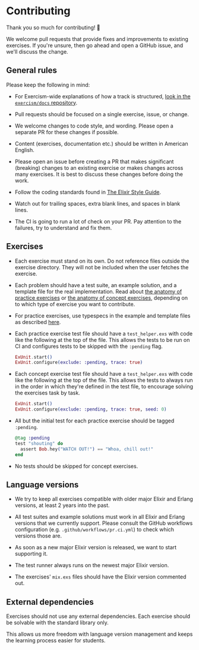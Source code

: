 # Contributing

Thank you so much for contributing! :tada:

We welcome pull requests that provide fixes and improvements to existing
exercises. If you're unsure, then go ahead and open a GitHub issue, and we'll
discuss the change.

## General rules

Please keep the following in mind:

- For Exercism-wide explanations of how a track is structured, [look in the `exercism/docs` repository](https://github.com/exercism/docs/tree/main/building/tracks).

- Pull requests should be focused on a single exercise, issue, or change.

- We welcome changes to code style, and wording. Please open a separate PR for
  these changes if possible.

- Content (exercises, documentation etc.) should be written in American English.

- Please open an issue before creating a PR that makes significant (breaking)
  changes to an existing exercise or makes changes across many exercises. It is
  best to discuss these changes before doing the work.

- Follow the coding standards found in
  [The Elixir Style Guide](https://github.com/lexmag/elixir-style-guide).

- Watch out for trailing spaces, extra blank lines, and spaces in blank lines.

- The CI is going to run a lot of check on your PR. Pay attention to the failures, try to understand and fix them.


## Exercises

- Each exercise must stand on its own. Do not reference files outside the
  exercise directory. They will not be included when the user fetches the
  exercise.

- Each problem should have a test suite, an example solution, and a template
  file for the real implementation. Read about [the anatomy of practice exercises](https://github.com/exercism/docs/blob/main/building/tracks/practice-exercises.md) or [the anatomy of concept exercises](https://github.com/exercism/docs/blob/main/building/tracks/concept-exercises.md), depending on to which type of exercise you want to contribute.

- For practice exercises, use typespecs in the example and template files as described [here](http://elixir-lang.org/getting-started/typespecs-and-behaviours.html).

- Each practice exercise test file should have a `test_helper.exs` with code like the following at the top of the file.
  This allows the tests to be run on CI and configures tests to be skipped with the `:pending` flag.

    ```elixir
    ExUnit.start()
    ExUnit.configure(exclude: :pending, trace: true)
    ```

- Each concept exercise test file should have a `test_helper.exs` with code like the following at the top of the file.
  This allows the tests to always run in the order in which they're defined in the test file, to encourage solving the exercises task by task.

    ```elixir
    ExUnit.start()
    ExUnit.configure(exclude: :pending, trace: true, seed: 0)
    ```

- All but the initial test for each practice exercise should be tagged `:pending`.

    ```elixir
    @tag :pending
    test "shouting" do
      assert Bob.hey("WATCH OUT!") == "Whoa, chill out!"
    end
    ```

- No tests should be skipped for concept exercises.


## Language versions

- We try to keep all exercises compatible with older major Elixir and Erlang versions, at least 2 years into the past.

- All test suites and example solutions must work in all Elixir and Erlang versions that we currently support. Please consult the GitHub workflows configuration (e.g. `.github/workflows/pr.ci.yml`) to check which versions those are.

- As soon as a new major Elixir version is released, we want to start supporting it.

- The test runner always runs on the newest major Elixir version.

- The exercises' `mix.exs` files should have the Elixir version commented out.


## External dependencies

Exercises should not use any external dependencies. Each exercise should be solvable with the standard library only.

This allows us more freedom with language version management and keeps the learning process easier for students.
